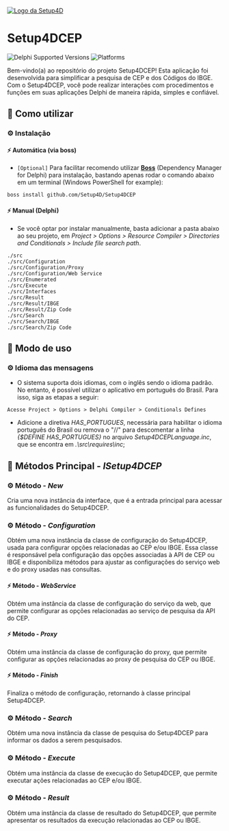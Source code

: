 [![Logo da Setup4D](https://setup4d.com.br/github/assets/logotransparente.png)](https://www.setup4d.com.br)

# Setup4DCEP

![Delphi Supported Versions](https://img.shields.io/badge/Delphi%20Supported%20Versions-XE10.3..11-blue.svg)
![Platforms](https://img.shields.io/badge/Supported%20platforms-Win32%20and%20Win64-red.svg)

Bem-vindo(a) ao repositório do projeto Setup4DCEP! Esta aplicação foi desenvolvida para simplificar a pesquisa de CEP e dos Códigos do IBGE. Com o Setup4DCEP, você pode realizar interações com procedimentos e funções em suas aplicações Delphi de maneira rápida, simples e confiável.

## 📐 Como utilizar

### ⚙️ Instalação

#### ⚡️ Automática (via boss)

* `[Optional]` Para facilitar recomendo utilizar [**Boss**](https://github.com/HashLoad/boss) (Dependency Manager for Delphi) para instalação, bastando apenas rodar o comando abaixo em um terminal  (Windows PowerShell for example):

```
boss install github.com/Setup4D/Setup4DCEP
```

#### ⚡️ Manual (Delphi)

* Se você optar por instalar manualmente, basta adicionar a pasta abaixo ao seu projeto, em *Project > Options > Resource Compiler > Directories and Conditionals > Include file search path*.

```
./src
./src/Configuration
./src/Configuration/Proxy
./src/Configuration/Web Service
./src/Enumerated
./src/Execute
./src/Interfaces
./src/Result
./src/Result/IBGE
./src/Result/Zip Code
./src/Search
./src/Search/IBGE
./src/Search/Zip Code
```

## 📐 Modo de uso

### ⚙️ Idioma das mensagens

* O sistema suporta dois idiomas, com o inglês sendo o idioma padrão. No entanto, é possível utilizar o aplicativo em português do Brasil. Para isso, siga as etapas a seguir:

```
Acesse Project > Options > Delphi Compiler > Conditionals Defines
```

* Adicione a diretiva *HAS_PORTUGUES*, necessária para habilitar o idioma português do Brasil ou remova o "//" para descomentar a linha *{$DEFINE HAS_PORTUGUES}* no arquivo *Setup4DCEPLanguage.inc*, que se encontra em *.\src\requires\inc*;

## 📐 Métodos Principal - *ISetup4DCEP*

### ⚙️ Método - *New*

Cria uma nova instância da interface, que é a entrada principal para acessar as funcionalidades do Setup4DCEP.

### ⚙️ Método - *Configuration*

Obtém uma nova instância da classe de configuração do Setup4DCEP, usada para configurar opções relacionadas ao CEP e/ou IBGE. Essa classe é responsável pela configuração das opções associadas à API de CEP ou IBGE e disponibiliza métodos para ajustar as configurações do serviço web e do proxy usadas nas consultas.

  #### ⚡️ Método - *WebService*
  Obtém uma instância da classe de configuração do serviço da web, que permite configurar as opções relacionadas ao serviço de pesquisa da API do CEP.
  
  #### ⚡️ Método - *Proxy*
  Obtém uma instância da classe de configuração do proxy, que permite configurar as opções relacionadas ao proxy de pesquisa do CEP ou IBGE.
  
  #### ⚡️ Método - *Finish*

Finaliza o método de configuração, retornando à classe principal Setup4DCEP.

### ⚙️ Método - *Search*

Obtém uma nova instância da classe de pesquisa do Setup4DCEP para informar os dados a serem pesquisados.

### ⚙️ Método - *Execute*

Obtém uma instância da classe de execução do Setup4DCEP, que permite executar ações relacionadas ao CEP e/ou IBGE.

### ⚙️ Método - *Result*

Obtém uma instância da classe de resultado do Setup4DCEP, que permite apresentar os resultados da execução relacionadas ao CEP ou IBGE.


